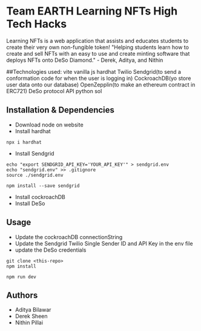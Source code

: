 


# Team EARTH Learning NFTs High Tech Hacks

Learning NFTs is a web application that assists and educates students to create their very own non-fungible token!
"Helping students learn how to create and sell NFTs with an easy to use and create minting software that deploys NFTs onto DeSo Diamond." - Derek, Aditya, and Nithin 

##Technologies used:
vite vanilla js
hardhat
Twilio Sendgrid(to send a conformation code for when the user is logging in)
CockroachDB(yo store user data onto our database)
OpenZepplin(to make an ethereum contract in ERC721)
DeSo protocol API
python 
sol

## Installation & Dependencies 
- Download node on website 
- Install hardhat
```
npx i hardhat

```
- Install Sendgrid
```
echo "export SENDGRID_API_KEY='YOUR_API_KEY'" > sendgrid.env
echo "sendgrid.env" >> .gitignore
source ./sendgrid.env

npm install --save sendgrid
```
- Install cockroachDB
- Install DeSo
## Usage
- Update the cockroachDB connectionString 
- Update the Sendgrid Twilio Single Sender ID and API Key in the env file
- update the DeSo credentials 
```
git clone <this-repo>
npm install

npm run dev
```

## Authors
- Aditya Bilawar
- Derek Sheen
- Nithin Pillai
